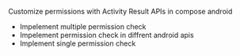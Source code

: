 Customize permissions with Activity Result APIs in compose android 
 - Impelement multiple permission check
 - Impelement permission check in diffrent android apis
 - Implement single permission check
